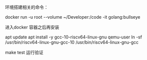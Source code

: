 环境搭建相关的命令：

docker run -u root --volume ~/Developer:/code -it golang:bullseye

进入docker 容器之后再安装

apt update
apt install -y gcc-10-riscv64-linux-gnu qemu-user
ln -sf /usr/bin/riscv64-linux-gnu-gcc-10 /usr/bin/riscv64-linux-gnu-gcc




make test 运行验证
